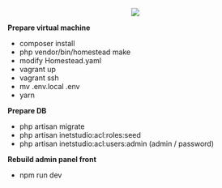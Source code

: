 <p align="center"><img src="https://laravel.com/assets/img/components/logo-laravel.svg"></p>

<p><strong>Prepare virtual machine</strong></p>

- composer install
- php vendor/bin/homestead make
- modify Homestead.yaml
- vagrant up
- vagrant ssh
- mv .env.local .env
- yarn

<p><strong>Prepare DB</strong></p>

- php artisan migrate
- php artisan inetstudio:acl:roles:seed
- php artisan inetstudio:acl:users:admin (admin / password)

<p><strong>Rebuild admin panel front</strong></p>

- npm run dev